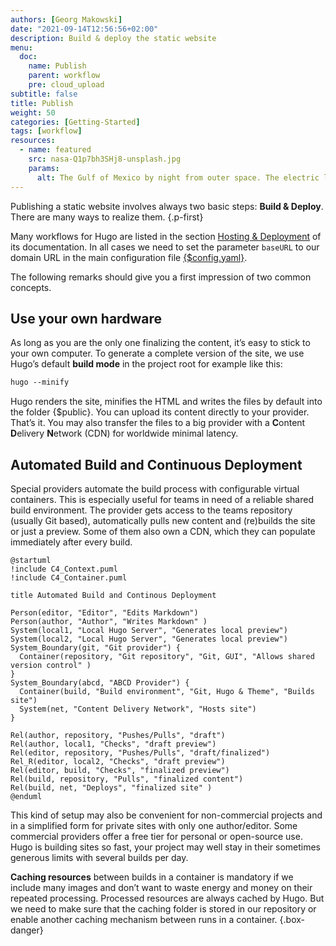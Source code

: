 ```yaml
---
authors: [Georg Makowski]
date: "2021-09-14T12:56:56+02:00"
description: Build & deploy the static website
menu:
  doc:
    name: Publish
    parent: workflow
    pre: cloud_upload
subtitle: false
title: Publish
weight: 50
categories: [Getting-Started]
tags: [workflow]
resources: 
  - name: featured
    src: nasa-Q1p7bh3SHj8-unsplash.jpg
    params:
      alt: The Gulf of Mexico by night from outer space. The electric lightning appears as a global net.
---
```


Publishing a static website involves always two basic steps: **Build & Deploy**. There are many ways to realize them.
{.p-first} <!--more-->

Many workflows for Hugo are listed in the section [Hosting & Deployment][hd] of its documentation. In all cases we need to set the parameter `baseURL` to our domain URL in the main configuration file [{$config.yaml}](/doc/appendix/config/hugoyaml#6).

The following remarks should give you a first impression of two common concepts.

## Use your own hardware

As long as you are the only one finalizing the content, it’s easy to stick to your own computer. To generate a complete version of the site, we use Hugo’s default **build mode** in the project root for example like this:

```md {.left-in}
hugo --minify
```

Hugo renders the site, minifies the HTML and writes the files by default into the folder {$public}. You can upload its content directly to your provider. That’s it. You may also transfer the files to a big provider with a **C**ontent **D**elivery **N**etwork (CDN) for worldwide minimal latency.

## Automated Build and Continuous Deployment

Special providers automate the build process with configurable virtual containers. This is especially useful for teams in need of a reliable shared build environment. The provider gets access to the teams repository (usually Git based), automatically pulls new content and (re)builds the site or just a preview. Some of them also own a CDN, which they can populate immediately after every build.

```kroki {diagram=plantuml padding=two background=white caption="Workflow for some authors and a few editors on a Hugo project" attr=gm}
@startuml
!include C4_Context.puml
!include C4_Container.puml

title Automated Build and Continous Deployment

Person(editor, "Editor", "Edits Markdown")
Person(author, "Author", "Writes Markdown" )
System(local1, "Local Hugo Server", "Generates local preview")
System(local2, "Local Hugo Server", "Generates local preview")
System_Boundary(git, "Git provider") {
  Container(repository, "Git repository", "Git, GUI", "Allows shared version control" )
}
System_Boundary(abcd, "ABCD Provider") {
  Container(build, "Build environment", "Git, Hugo & Theme", "Builds site")
  System(net, "Content Delivery Network", "Hosts site")
}

Rel(author, repository, "Pushes/Pulls", "draft")
Rel(author, local1, "Checks", "draft preview")
Rel(editor, repository, "Pushes/Pulls", "draft/finalized")
Rel_R(editor, local2, "Checks", "draft preview")
Rel(editor, build, "Checks", "finalized preview")
Rel(build, repository, "Pulls", "finalized content")
Rel(build, net, "Deploys", "finalized site" )
@enduml
```

This kind of setup may also be convenient for non-commercial projects and in a simplified form for private sites with only one author/editor. Some commercial providers offer a free tier for personal or open-source use. Hugo is building sites so fast, your project may well stay in their sometimes generous limits with several builds per day.

**Caching resources** between builds in a container is mandatory if we include many images and don’t want to waste energy and money on their repeated processing. Processed resources are always cached by Hugo. But we need to make sure that the caching folder is stored in our repository or enable another caching mechanism between runs in a container.
{.box-danger}

[hd]: https://gohugo.io/hosting-and-deployment/

